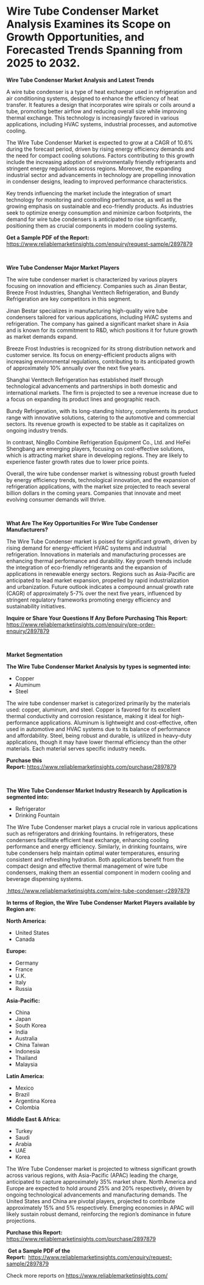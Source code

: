 <p><h1>Wire Tube Condenser Market Analysis Examines its Scope on Growth Opportunities, and Forecasted Trends Spanning from 2025 to 2032.</h1></p><p><strong>Wire Tube Condenser Market Analysis and Latest Trends</strong></p>
<p><p>A wire tube condenser is a type of heat exchanger used in refrigeration and air conditioning systems, designed to enhance the efficiency of heat transfer. It features a design that incorporates wire spirals or coils around a tube, promoting better airflow and reducing overall size while improving thermal exchange. This technology is increasingly favored in various applications, including HVAC systems, industrial processes, and automotive cooling.</p><p>The Wire Tube Condenser Market is expected to grow at a CAGR of 10.6% during the forecast period, driven by rising energy efficiency demands and the need for compact cooling solutions. Factors contributing to this growth include the increasing adoption of environmentally friendly refrigerants and stringent energy regulations across regions. Moreover, the expanding industrial sector and advancements in technology are propelling innovation in condenser designs, leading to improved performance characteristics.</p><p>Key trends influencing the market include the integration of smart technology for monitoring and controlling performance, as well as the growing emphasis on sustainable and eco-friendly products. As industries seek to optimize energy consumption and minimize carbon footprints, the demand for wire tube condensers is anticipated to rise significantly, positioning them as crucial components in modern cooling systems.</p></p>
<p><strong>Get a Sample PDF of the Report:&nbsp;</strong> <a href="https://www.reliablemarketinsights.com/enquiry/request-sample/2897879?utm_campaign=2678&utm_medium=2&utm_source=Github&utm_content=ia&utm_term=15032025&utm_id=wire-tube-condenser">https://www.reliablemarketinsights.com/enquiry/request-sample/2897879</a></p>
<p>&nbsp;</p>
<p><strong>Wire Tube Condenser Major Market Players</strong></p>
<p><p>The wire tube condenser market is characterized by various players focusing on innovation and efficiency. Companies such as Jinan Bestar, Breeze Frost Industries, Shanghai Venttech Refrigeration, and Bundy Refrigeration are key competitors in this segment.</p><p>Jinan Bestar specializes in manufacturing high-quality wire tube condensers tailored for various applications, including HVAC systems and refrigeration. The company has gained a significant market share in Asia and is known for its commitment to R&D, which positions it for future growth as market demands expand.</p><p>Breeze Frost Industries is recognized for its strong distribution network and customer service. Its focus on energy-efficient products aligns with increasing environmental regulations, contributing to its anticipated growth of approximately 10% annually over the next five years.</p><p>Shanghai Venttech Refrigeration has established itself through technological advancements and partnerships in both domestic and international markets. The firm is projected to see a revenue increase due to a focus on expanding its product lines and geographic reach.</p><p>Bundy Refrigeration, with its long-standing history, complements its product range with innovative solutions, catering to the automotive and commercial sectors. Its revenue growth is expected to be stable as it capitalizes on ongoing industry trends.</p><p>In contrast, NingBo Combine Refrigeration Equipment Co., Ltd. and HeFei Shengbang are emerging players, focusing on cost-effective solutions, which is attracting market share in developing regions. They are likely to experience faster growth rates due to lower price points.</p><p>Overall, the wire tube condenser market is witnessing robust growth fueled by energy efficiency trends, technological innovation, and the expansion of refrigeration applications, with the market size projected to reach several billion dollars in the coming years. Companies that innovate and meet evolving consumer demands will thrive.</p></p>
<p>&nbsp;</p>
<p><strong>What Are The Key Opportunities For Wire Tube Condenser Manufacturers?</strong></p>
<p><p>The Wire Tube Condenser market is poised for significant growth, driven by rising demand for energy-efficient HVAC systems and industrial refrigeration. Innovations in materials and manufacturing processes are enhancing thermal performance and durability. Key growth trends include the integration of eco-friendly refrigerants and the expansion of applications in renewable energy sectors. Regions such as Asia-Pacific are anticipated to lead market expansion, propelled by rapid industrialization and urbanization. Future outlook indicates a compound annual growth rate (CAGR) of approximately 5-7% over the next five years, influenced by stringent regulatory frameworks promoting energy efficiency and sustainability initiatives.</p></p>
<p><strong>Inquire or Share Your Questions If Any Before Purchasing This Report:</strong> <a href="https://www.reliablemarketinsights.com/enquiry/pre-order-enquiry/2897879?utm_campaign=2678&utm_medium=2&utm_source=Github&utm_content=ia&utm_term=15032025&utm_id=wire-tube-condenser">https://www.reliablemarketinsights.com/enquiry/pre-order-enquiry/2897879</a></p>
<p>&nbsp;</p>
<p><strong>Market Segmentation</strong></p>
<p><strong>The Wire Tube Condenser Market Analysis by types is segmented into:</strong></p>
<p><ul><li>Copper</li><li>Aluminum</li><li>Steel</li></ul></p>
<p><p>The wire tube condenser market is categorized primarily by the materials used: copper, aluminum, and steel. Copper is favored for its excellent thermal conductivity and corrosion resistance, making it ideal for high-performance applications. Aluminum is lightweight and cost-effective, often used in automotive and HVAC systems due to its balance of performance and affordability. Steel, being robust and durable, is utilized in heavy-duty applications, though it may have lower thermal efficiency than the other materials. Each material serves specific industry needs.</p></p>
<p><strong>Purchase this Report:&nbsp;</strong><a href="https://www.reliablemarketinsights.com/purchase/2897879?utm_campaign=2678&utm_medium=2&utm_source=Github&utm_content=ia&utm_term=15032025&utm_id=wire-tube-condenser">https://www.reliablemarketinsights.com/purchase/2897879</a></p>
<p>&nbsp;</p>
<p><strong>The Wire Tube Condenser Market Industry Research by Application is segmented into:</strong></p>
<p><ul><li>Refrigerator</li><li>Drinking Fountain</li></ul></p>
<p><p>The Wire Tube Condenser market plays a crucial role in various applications such as refrigerators and drinking fountains. In refrigerators, these condensers facilitate efficient heat exchange, enhancing cooling performance and energy efficiency. Similarly, in drinking fountains, wire tube condensers help maintain optimal water temperatures, ensuring consistent and refreshing hydration. Both applications benefit from the compact design and effective thermal management of wire tube condensers, making them an essential component in modern cooling and beverage dispensing systems.</p></p>
<p><a href="https://www.reliablemarketinsights.com/wire-tube-condenser-r2897879?utm_campaign=2678&utm_medium=2&utm_source=Github&utm_content=ia&utm_term=15032025&utm_id=wire-tube-condenser">&nbsp;https://www.reliablemarketinsights.com/wire-tube-condenser-r2897879</a></p>
<p><strong>In terms of Region, the Wire Tube Condenser Market Players available by Region are:</strong></p>
<p>
    <p> <strong> North America: </strong>
        <ul>
            <li>United States</li>
            <li>Canada</li>
        </ul>
        </p> 
    <p> <strong> Europe: </strong>
        <ul>
            <li>Germany</li>
            <li>France</li>
            <li>U.K.</li>
            <li>Italy</li>
            <li>Russia</li>
        </ul>
        </p> 
    <p> <strong> Asia-Pacific: </strong>
        <ul>
            <li>China</li>
            <li>Japan</li>
            <li>South Korea</li>
            <li>India</li>
            <li>Australia</li>
            <li>China Taiwan</li>
            <li>Indonesia</li>
            <li>Thailand</li>
            <li>Malaysia</li>
        </ul>
        </p> 
    <p> <strong> Latin America: </strong>
        <ul>
            <li>Mexico</li>
            <li>Brazil</li>
            <li>Argentina Korea</li>
            <li>Colombia</li>
        </ul>
        </p> 
    <p> <strong> Middle East & Africa: </strong>
        <ul>
            <li>Turkey</li>
            <li>Saudi</li>
            <li>Arabia</li>
            <li>UAE</li>
            <li>Korea</li>
        </ul>
    </p>
    </p>
<p><p>The Wire Tube Condenser market is projected to witness significant growth across various regions, with Asia-Pacific (APAC) leading the charge, anticipated to capture approximately 35% market share. North America and Europe are expected to hold around 25% and 20% respectively, driven by ongoing technological advancements and manufacturing demands. The United States and China are pivotal players, projected to contribute approximately 15% and 5% respectively. Emerging economies in APAC will likely sustain robust demand, reinforcing the region’s dominance in future projections.</p></p>
<p><strong>Purchase this Report: </strong><a href="https://www.reliablemarketinsights.com/purchase/2897879?utm_campaign=2678&utm_medium=2&utm_source=Github&utm_content=ia&utm_term=15032025&utm_id=wire-tube-condenser">https://www.reliablemarketinsights.com/purchase/2897879</a></p>
<p>&nbsp;<strong>Get a Sample PDF of the Report:&nbsp;&nbsp;</strong><a href="https://www.reliablemarketinsights.com/enquiry/request-sample/2897879?utm_campaign=2678&utm_medium=2&utm_source=Github&utm_content=ia&utm_term=15032025&utm_id=wire-tube-condenser">https://www.reliablemarketinsights.com/enquiry/request-sample/2897879</a></p>
<p><strong></strong></p>
<p>Check more reports on <a href="https://www.reliablemarketinsights.com/?utm_campaign=2678&utm_medium=2&utm_source=Github&utm_content=ia&utm_term=15032025&utm_id=wire-tube-condenser">https://www.reliablemarketinsights.com/</a></p>